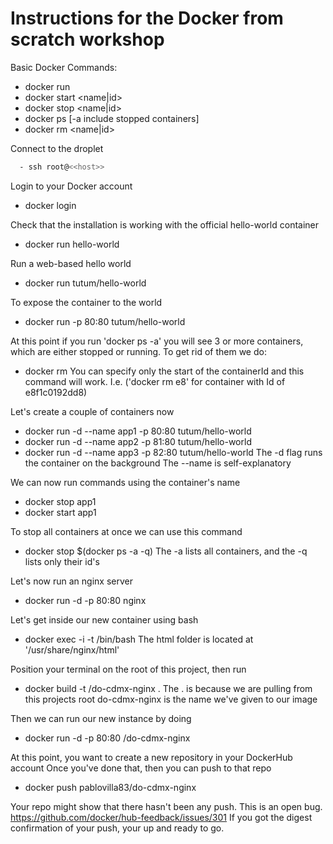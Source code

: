 # Instructions for the Docker from scratch workshop

Basic Docker Commands:
  - docker run <image>
  - docker start <name|id>
  - docker stop <name|id>
  - docker ps [-a include stopped containers]
  - docker rm <name|id>

Connect to the droplet
```bash
  - ssh root@<<host>>
```

Login to your Docker account
  - docker login

Check that the installation is working with the official hello-world container
  - docker run hello-world

Run a web-based hello world
  - docker run tutum/hello-world

To expose the container to the world
  - docker run -p 80:80 tutum/hello-world

At this point if you run 'docker ps -a' you will see 3 or more containers, which are either stopped or running.
To get rid of them we do:
  - docker rm <containerId>
You can specify only the start of the containerId and this command will work.
I.e. ('docker rm e8' for container with Id of e8f1c0192dd8)

Let's create a couple of containers now
  - docker run -d --name app1 -p 80:80 tutum/hello-world
  - docker run -d --name app2 -p 81:80 tutum/hello-world
  - docker run -d --name app3 -p 82:80 tutum/hello-world
The -d flag runs the container on the background
The --name is self-explanatory

We can now run commands using the container's name
  - docker stop app1
  - docker start app1

To stop all containers at once we can use this command
  - docker stop $(docker ps -a -q)
The -a lists all containers, and the -q lists only their id's

Let's now run an nginx server
  - docker run -d -p 80:80 nginx

Let's get inside our new container using bash
  - docker exec -i -t <containerId> /bin/bash
The html folder is located at '/usr/share/nginx/html'

Position your terminal on the root of this project, then run
  - docker build -t <username>/do-cdmx-nginx .
The . is because we are pulling from this projects root
do-cdmx-nginx is the name we've given to our image

Then we can run our new instance by doing
  - docker run -d -p 80:80 <username>/do-cdmx-nginx

At this point, you want to create a new repository in your DockerHub account
Once you've done that, then you can push to that repo
 - docker push pablovilla83/do-cdmx-nginx

Your repo might show that there hasn't been any push. This is an open bug.
https://github.com/docker/hub-feedback/issues/301
If you got the digest confirmation of your push, your up and ready to go.
